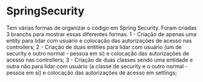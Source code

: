 # SpringSecurity
Tem várias formas de organizar o código em Spring Security. Foram criadas 3 branchs para mostrar essas diferentes formas.
1 - Criação de apenas uma entity para lidar com usuário e colocação das autorizações de acesso nas controllers;
2 - Criação de duas entities para lidar com usuário (um de security e outro normal - pessoa em si) e colocação das autorizações de acesso nas controllers;
3 - Criação de duas classes sendo uma entidade e outra não para lidar com usuário (a classe de security e o outro normal - pessoa em si) 
e colocação das autorizações de acesso em settings;

